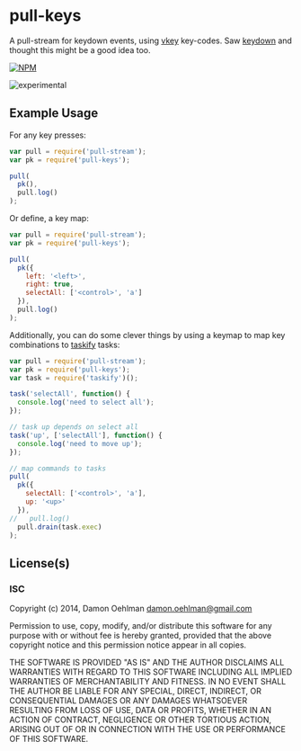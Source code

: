 # pull-keys

A pull-stream for keydown events, using [vkey](https://github.com/chrisdickinson/vkey)
key-codes.  Saw [keydown](https://github.com/maxogden/keydown) and thought this
might be a good idea too.


[![NPM](https://nodei.co/npm/pull-keys.png)](https://nodei.co/npm/pull-keys/)

![experimental](https://img.shields.io/badge/stability-experimental-red.svg)

## Example Usage

For any key presses:

```js
var pull = require('pull-stream');
var pk = require('pull-keys');

pull(
  pk(),
  pull.log()
);

```

Or define, a key map:

```js
var pull = require('pull-stream');
var pk = require('pull-keys');

pull(
  pk({
    left: '<left>',
    right: true,
    selectAll: ['<control>', 'a']
  }),
  pull.log()
);

```

Additionally, you can do some clever things by using a keymap to map key combinations
to [taskify](https://github.com/DamonOehlman/taskify) tasks:

```js
var pull = require('pull-stream');
var pk = require('pull-keys');
var task = require('taskify')();

task('selectAll', function() {
  console.log('need to select all');
});

// task up depends on select all
task('up', ['selectAll'], function() {
  console.log('need to move up');
});

// map commands to tasks
pull(
  pk({
    selectAll: ['<control>', 'a'],
    up: '<up>'
  }),
//   pull.log()
  pull.drain(task.exec)
);

```

## License(s)

### ISC

Copyright (c) 2014, Damon Oehlman <damon.oehlman@gmail.com>

Permission to use, copy, modify, and/or distribute this software for any
purpose with or without fee is hereby granted, provided that the above
copyright notice and this permission notice appear in all copies.

THE SOFTWARE IS PROVIDED "AS IS" AND THE AUTHOR DISCLAIMS ALL WARRANTIES WITH
REGARD TO THIS SOFTWARE INCLUDING ALL IMPLIED WARRANTIES OF MERCHANTABILITY
AND FITNESS. IN NO EVENT SHALL THE AUTHOR BE LIABLE FOR ANY SPECIAL, DIRECT,
INDIRECT, OR CONSEQUENTIAL DAMAGES OR ANY DAMAGES WHATSOEVER RESULTING FROM
LOSS OF USE, DATA OR PROFITS, WHETHER IN AN ACTION OF CONTRACT, NEGLIGENCE OR
OTHER TORTIOUS ACTION, ARISING OUT OF OR IN CONNECTION WITH THE USE OR
PERFORMANCE OF THIS SOFTWARE.

